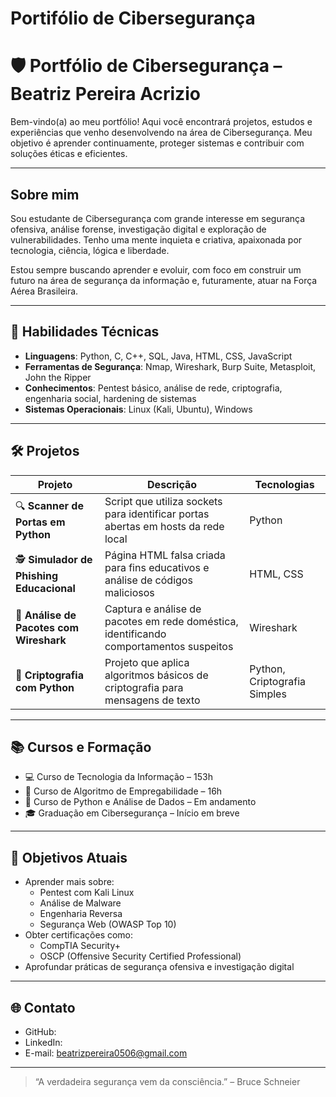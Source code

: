 # Portifólio de Cibersegurança
# 🛡️ Portfólio de Cibersegurança – Beatriz Pereira Acrizio

Bem-vindo(a) ao meu portfólio! Aqui você encontrará projetos, estudos e experiências que venho desenvolvendo na área de Cibersegurança. Meu objetivo é aprender continuamente, proteger sistemas e contribuir com soluções éticas e eficientes.

---

##  Sobre mim

Sou estudante de Cibersegurança com grande interesse em segurança ofensiva, análise forense, investigação digital e exploração de vulnerabilidades. Tenho uma mente inquieta e criativa, apaixonada por tecnologia, ciência, lógica e liberdade.

Estou sempre buscando aprender e evoluir, com foco em construir um futuro na área de segurança da informação e, futuramente, atuar na Força Aérea Brasileira.

---

## 🧠 Habilidades Técnicas

- **Linguagens**: Python, C, C++, SQL, Java, HTML, CSS, JavaScript
- **Ferramentas de Segurança**: Nmap, Wireshark, Burp Suite, Metasploit, John the Ripper
- **Conhecimentos**: Pentest básico, análise de rede, criptografia, engenharia social, hardening de sistemas
- **Sistemas Operacionais**: Linux (Kali, Ubuntu), Windows

---

## 🛠️ Projetos

| Projeto | Descrição | Tecnologias |
|--------|-----------|-------------|
| 🔍 **Scanner de Portas em Python** | Script que utiliza sockets para identificar portas abertas em hosts da rede local | Python |
| 🕵️ **Simulador de Phishing Educacional** | Página HTML falsa criada para fins educativos e análise de códigos maliciosos | HTML, CSS |
| 🧪 **Análise de Pacotes com Wireshark** | Captura e análise de pacotes em rede doméstica, identificando comportamentos suspeitos | Wireshark |
| 🔐 **Criptografia com Python** | Projeto que aplica algoritmos básicos de criptografia para mensagens de texto | Python, Criptografia Simples |

---

## 📚 Cursos e Formação

- 💻 Curso de Tecnologia da Informação – 153h  
- 🔎 Curso de Algoritmo de Empregabilidade – 16h  
- 🐍 Curso de Python e Análise de Dados – Em andamento  
- 🎓 Graduação em Cibersegurança – Início em breve  

---

## 🎯 Objetivos Atuais

- Aprender mais sobre:
  - Pentest com Kali Linux
  - Análise de Malware
  - Engenharia Reversa
  - Segurança Web (OWASP Top 10)
- Obter certificações como:
  - CompTIA Security+
  - OSCP (Offensive Security Certified Professional)
- Aprofundar práticas de segurança ofensiva e investigação digital

---

## 🌐 Contato

- GitHub:
- LinkedIn:
- E-mail: beatrizpereira0506@gmail.com

---

> “A verdadeira segurança vem da consciência.” – Bruce Schneier

